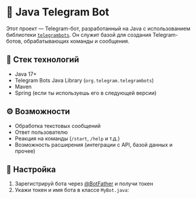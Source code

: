 # 🤖 Java Telegram Bot

Этот проект — Telegram-бот, разработанный на Java с использованием библиотеки [`telegrambots`](https://github.com/rubenlagus/TelegramBots). Он служит базой для создания Telegram-ботов, обрабатывающих команды и сообщения.

## 🚀 Стек технологий

- Java 17+
- Telegram Bots Java Library (`org.telegram.telegrambots`)
- Maven
- Spring (если ты используешь его в следующей версии)

## ⚙️ Возможности

- Обработка текстовых сообщений
- Ответ пользователю
- Реакция на команды (`/start`, `/help` и т.д.)
- Возможность расширения (интеграции с API, базой данных и прочее)

## 🔧 Настройка

1. Зарегистрируй бота через [@BotFather](https://t.me/botfather) и получи токен
2. Укажи токен и имя бота в классе `MyBot.java`:

